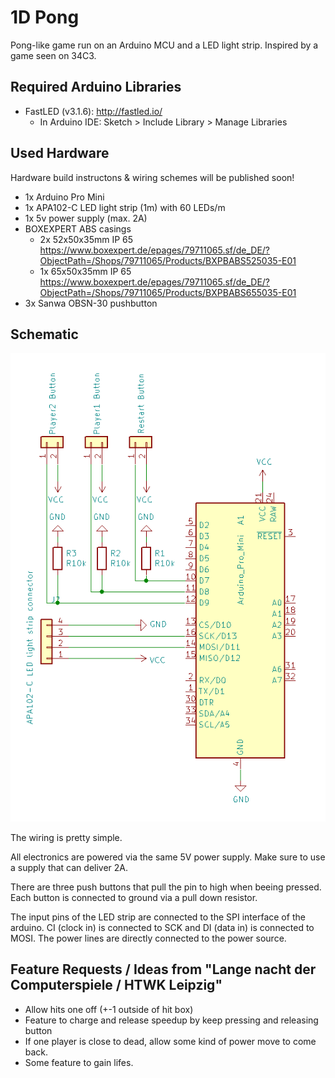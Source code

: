 # 1D Pong

Pong-like game run on an Arduino MCU and a LED light strip. Inspired by a game seen on 34C3.

## Required Arduino Libraries

* FastLED (v3.1.6): http://fastled.io/
  - In Arduino IDE: Sketch > Include Library > Manage Libraries

## Used Hardware

Hardware build instructons & wiring schemes will be published soon!

* 1x Arduino Pro Mini
* 1x APA102-C LED light strip (1m) with 60 LEDs/m
* 1x 5v power supply (max. 2A)
* BOXEXPERT ABS casings
  - 2x 52x50x35mm IP 65 https://www.boxexpert.de/epages/79711065.sf/de_DE/?ObjectPath=/Shops/79711065/Products/BXPBABS525035-E01
  - 1x 65x50x35mm IP 65 https://www.boxexpert.de/epages/79711065.sf/de_DE/?ObjectPath=/Shops/79711065/Products/BXPBABS655035-E01
* 3x Sanwa OBSN-30 pushbutton 

## Schematic

![Schematic](/schematic/schematic.png?raw=true "Schematic")

The wiring is pretty simple.

All electronics are powered via the same 5V power supply.
Make sure to use a supply that can deliver 2A.

There are three push buttons that pull the pin to high when beeing pressed.
Each button is connected to ground via a pull down resistor.

The input pins of the LED strip are connected to the SPI interface of the arduino.
CI (clock in) is connected to SCK and DI (data in) is connected to MOSI.
The power lines are directly connected to the power source.

## Feature Requests / Ideas from "Lange nacht der Computerspiele / HTWK Leipzig"

* Allow hits one off (+-1 outside of hit box)
* Feature to charge and release speedup by keep pressing and releasing button
* If one player is close to dead, allow some kind of power move to come back.
* Some feature to gain lifes.
